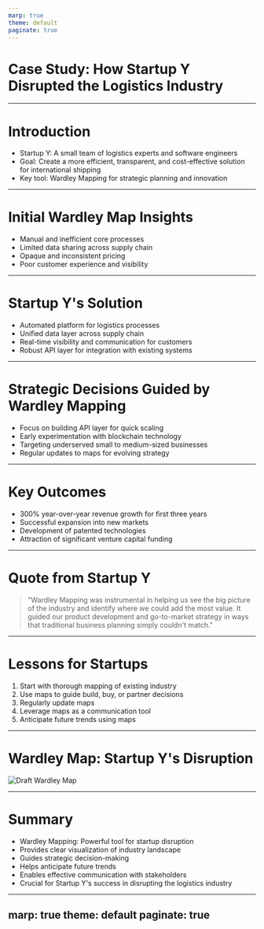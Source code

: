 ```yaml
---
marp: true
theme: default
paginate: true
---
```


# Case Study: How Startup Y Disrupted the Logistics Industry

---

# Introduction

- Startup Y: A small team of logistics experts and software engineers
- Goal: Create a more efficient, transparent, and cost-effective solution for international shipping
- Key tool: Wardley Mapping for strategic planning and innovation

---

# Initial Wardley Map Insights

- Manual and inefficient core processes
- Limited data sharing across supply chain
- Opaque and inconsistent pricing
- Poor customer experience and visibility

---

# Startup Y's Solution

- Automated platform for logistics processes
- Unified data layer across supply chain
- Real-time visibility and communication for customers
- Robust API layer for integration with existing systems

---

# Strategic Decisions Guided by Wardley Mapping

- Focus on building API layer for quick scaling
- Early experimentation with blockchain technology
- Targeting underserved small to medium-sized businesses
- Regular updates to maps for evolving strategy

---

# Key Outcomes

- 300% year-over-year revenue growth for first three years
- Successful expansion into new markets
- Development of patented technologies
- Attraction of significant venture capital funding

---

# Quote from Startup Y

> "Wardley Mapping was instrumental in helping us see the big picture of the industry and identify where we could add the most value. It guided our product development and go-to-market strategy in ways that traditional business planning simply couldn't match."

---

# Lessons for Startups

1. Start with thorough mapping of existing industry
2. Use maps to guide build, buy, or partner decisions
3. Regularly update maps
4. Leverage maps as a communication tool
5. Anticipate future trends using maps

---

# Wardley Map: Startup Y's Disruption

![Draft Wardley Map](https://images.wardleymaps.ai/map_4079ca29-5103-4eec-8aa4-0d3ea9730afa.png)

---

# Summary

- Wardley Mapping: Powerful tool for startup disruption
- Provides clear visualization of industry landscape
- Guides strategic decision-making
- Helps anticipate future trends
- Enables effective communication with stakeholders
- Crucial for Startup Y's success in disrupting the logistics industry

---
marp: true
theme: default
paginate: true
---